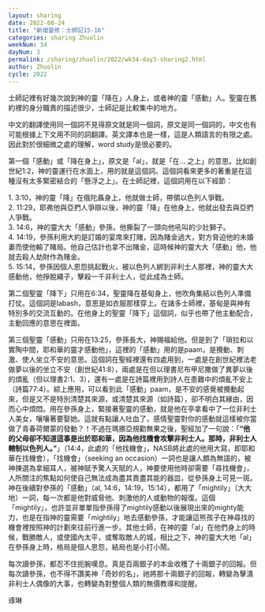 ```yaml
---
layout: sharing
date: 2022-08-24
title: "新增靈修：士師記15-16"
categories: sharing Zhuolin
weekNum: 34
dayNum: 3
permalink: /sharing/zhuolin/2022/wk34-day3-sharing2.html
author: Zhuolin
cycle: 2022
---  
```


士師記裡有好幾次說到神的靈「降在」人身上，或者神的靈「感動」人。聖靈在舊約裡的身分職責的描述很少，士師記是比較集中的地方。

中文的翻譯使用同一個詞不見得原文就是同一個詞，原文是同一個詞的，中文也有可能根據上下文用不同的詞翻譯。英文譯本也是一樣，這是人類語言的有限之處。因此對於很細微之處的理解，word study是很必要的。

第一個「感動」或「降在身上」，原文是「al」，就是「在… 之上」的意思。比如創世紀1:2，神的靈運行在水面上，用的就是這個詞。這個詞看來更多的著重是在這種沒有太多緊密結合的「懸浮之上」。在士師記裡，這個詞用在以下經節：

1. 3:10，神的靈「降」在俄陀聶身上，他就做士師，帶領以色列人爭戰。  
2. 11:29，耶弗他與亞捫人爭辯以後，神的靈「降」在他身上，他就出發去與亞捫人爭戰。  
3. 14:6，神的靈大大「感動」參孫，他撕裂了一頭向他吼叫的少壯獅子。  
4. 14:19，參孫利用大約是訂婚的宴席來打賭，因為賭金過大，對方脅迫他的未婚妻而使他輸了賭局。他自己估計也拿不出賭金，這時候神的靈大大「感動」他，他就去殺人劫財作為賭金。  
5. 15:14，參孫因個人恩怨挑起戰火，被以色列人綁到非利士人那裡，神的靈大大感動他，他掙脫繩子，擊殺一千非利士人，從此成為士師。

第二個聖靈「降下」只用在6:34，聖靈降在基甸身上，他吹角集結以色列人準備打仗。這個詞是labash，意思是如衣服那樣穿上。在諸多士師裡，基甸是與神有特別多的交流互動的。在他身上的聖靈「降下」這個詞，似乎也帶了他主動配合，主動回應的意思在裡面。

第三個聖靈「感動」只用在13:25，參孫長大，神賜福給他。但是到了「瑣拉和以實陶中間，耶和華的靈才感動他」，這裡的「感動」用的是paam，是攪動、刺激、使人坐立不安的意思。這個詞在聖經裡還有四處用到，一處是在創世紀裡法老做夢以後的坐立不安（創世紀41:8），兩處是在但以理書尼布甲尼撒做了異夢以後的煩亂（但以理書2:1、3），還有一處是在詩篇裡用到詩人在患難中的煩亂不安上（詩篇77:4）。綜上應用，可以看到此「感動」paam，是不安的感覺被攪動起來，但是又不是特別清楚其來源，或清楚其來源（如詩篇），卻不明白其緣由，因而心中煩悶。用在參孫身上，緊接著聖靈的感動，就是他在亭拿看中了一位非利士人美女，嚷嚷著要娶她。這就有點讓人吐血了，感情聖靈對你的感動就這樣被你當做了青春荷爾蒙的發動？！不過在瑪挪亞規勸無果之後，聖經加了一句說：「**“他的父母卻不知道這事是出於耶和華，因為他找機會攻擊非利士人。那時，非利士人轄制以色列人。”**」（14:4，此處的「他找機會」，NASB將此處的他用大寫，即耶和華在找機會），「找機會」（seeking an occasion）一詞也是讓人頗為無語的，被神揀選為拿細耳人，被神賦予驚人天賦的人，神要使用他時卻需要「尋找機會」，人所關注的焦點如何使自己無法成為盡其責盡其能的器皿，從參孫身上可見一斑。神在後續對參孫的「感動」（al, 14:6，14:19，15:14），都用了「mightily」（大大地）一詞，每一次都是他對威脅他、刺激他的人或動物的報復。這個「mightily」，也許並非單單指參孫得了mightily感動以後展現出來的mighty能力，也是在指神的靈需要「mightily」地去感動參孫，才能讓這熊孩子在神尋找的機會裡按照神的計劃來往前行進一步。其他士師，在神的靈「al」在他們身上的時候，戰勝敵人，或使國內太平，或奪取敵人的城，相比之下，神的靈大大地「al」在參孫身上時，格局是個人恩怨，結局也是小打小鬧。

每次讀參孫，都忍不住扼腕嘆息。真是百兩銀子的本金收穫了十兩銀子的回報。但每次讀參孫，也不得不讚美神「奇妙的名」，祂將那十兩銀子的回報，轉變為擊潰非利士人偶像的大事，也轉變為對整個人類的無價教導和提醒。

琢琳
